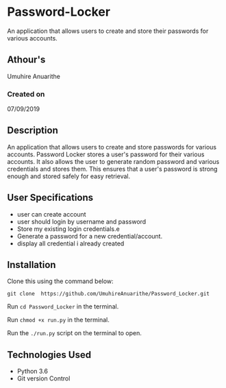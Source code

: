 #        Password-Locker

An application that allows users to create and store their passwords for various accounts.


## Athour's
Umuhire Anuarithe
### Created on 
07/09/2019

## Description

An application that allows users to create  and store passwords for various accounts.
Password Locker stores a user's password for their various accounts. It also allows the user to generate random password and various credentials and stores them. This ensures that a user's password is strong enough and stored safely for easy retrieval.

## User Specifications

* user can create account
* user  should  login by username and password
* Store my existing login credentials.e
* Generate a password for a new credential/account. 
* display all credential i already created

## Installation

Clone this using the command below:

`git clone  https://github.com/UmuhireAnuarithe/Password_Locker.git`

Run `cd Password_Locker` in the terminal.

Run `chmod +x run.py` in the terminal.

Run the `./run.py` script on the terminal to open.

## Technologies Used

* Python 3.6
* Git version Control
